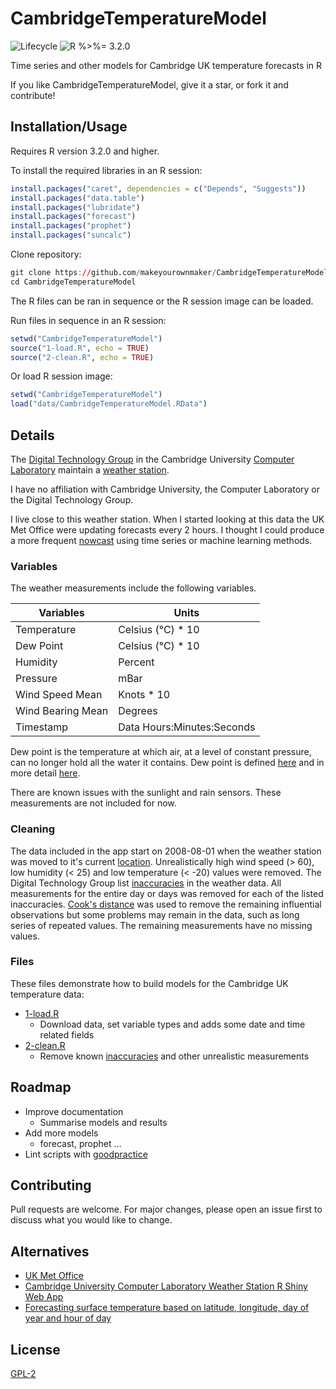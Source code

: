# CambridgeTemperatureModel

![Lifecycle
](https://img.shields.io/badge/lifecycle-experimental-orange.svg?style=flat)
![R
%>%= 3.2.0](https://img.shields.io/badge/R->%3D3.2.0-blue.svg?style=flat)

Time series and other models for Cambridge UK temperature forecasts in R

If you like CambridgeTemperatureModel, give it a star, or fork it and contribute!


## Installation/Usage

Requires R version 3.2.0 and higher.

To install the required libraries in an R session:
```r
install.packages("caret", dependencies = c("Depends", "Suggests"))
install.packages("data.table")
install.packages("lubridate")
install.packages("forecast")
install.packages("prophet")
install.packages("suncalc")
```

Clone repository:
```r
git clone https://github.com/makeyourownmaker/CambridgeTemperatureModel
cd CambridgeTemperatureModel
```

The R files can be ran in sequence or the R session image can be loaded.

Run files in sequence in an R session:
```r
setwd("CambridgeTemperatureModel")
source("1-load.R", echo = TRUE)
source("2-clean.R", echo = TRUE)
```

Or load R session image:
```r
setwd("CambridgeTemperatureModel")
load("data/CambridgeTemperatureModel.RData")
```


## Details

The [Digital Technology Group](https://www.cl.cam.ac.uk/research/dtg/) in the Cambridge University
[Computer Laboratory](https://www.cl.cam.ac.uk/) maintain a [weather station](https://www.cl.cam.ac.uk/research/dtg/weather/).

I have no affiliation with Cambridge University, the Computer Laboratory or the Digital Technology Group.

I live close to this weather station.  When I started looking at this data the UK Met Office
were updating forecasts every 2 hours.  I thought I could produce a more frequent
[nowcast](https://en.wikipedia.org/wiki/Nowcasting_(meteorology)) using time series or
machine learning methods.


### Variables

The weather measurements include the following variables.

| Variables         | Units                      |
|-------------------|----------------------------|
| Temperature       | Celsius (°C) * 10          |
| Dew Point         | Celsius (°C) * 10          |
| Humidity          | Percent                    |
| Pressure          | mBar                       |
| Wind Speed Mean   | Knots * 10                 |
| Wind Bearing Mean | Degrees                    |
| Timestamp         | Data Hours:Minutes:Seconds |

Dew point is the temperature at which air, at a level of constant pressure, can no longer hold all the
water it contains.  Dew point is defined [here](https://www.cl.cam.ac.uk/research/dtg/weather/dewpoint.html)
and in more detail [here](http://www.faqs.org/faqs/meteorology/temp-dewpoint/).

There are known issues with the sunlight and rain sensors.  These measurements are not included for now.


### Cleaning

The data included in the app start on 2008-08-01 when the weather station was moved to it's current
[location](https://www.cl.cam.ac.uk/research/dtg/weather/map.html).  Unrealistically high wind speed (> 60),
low humidity (< 25) and low temperature (< -20) values were removed.  The Digital Technology
Group list [inaccuracies](https://www.cl.cam.ac.uk/research/dtg/weather/inaccuracies.html) in the weather
data.  All measurements for the entire day or days was removed for each of the listed inaccuracies.
[Cook's distance](https://en.wikipedia.org/wiki/Cook%27s_distance)
was used to remove the remaining influential observations but some problems may remain in the data, such as
long series of repeated values.  The remaining measurements have no missing values.


### Files

These files demonstrate how to build models for the Cambridge UK temperature data:

 * [1-load.R](https://github.com/makeyourownmaker/CambridgeTemperatureModel/blob/master/1-load.R)
   * Download data, set variable types and adds some date and time related fields
 * [2-clean.R](https://github.com/makeyourownmaker/CambridgeTemperatureModel/blob/master/2-clean.R)
   * Remove known [inaccuracies](https://www.cl.cam.ac.uk/research/dtg/weather/inaccuracies.html) and other unrealistic measurements


## Roadmap

* Improve documentation
  * Summarise models and results
* Add more models
  * forecast, prophet ...
* Lint scripts with [goodpractice](https://cran.r-project.org/web/packages/goodpractice/index.html)


## Contributing

Pull requests are welcome. For major changes, please open an issue first to discuss what you would like to change.


## Alternatives

* [UK Met Office](https://metoffice.gov.uk/)
* [Cambridge University Computer Laboratory Weather Station R Shiny Web App](https://github.com/makeyourownmaker/ComLabWeatherShiny)
* [Forecasting surface temperature based on latitude, longitude, day of year and hour of day](https://github.com/makeyourownmaker/ParametricWeatherModel)


## License

[GPL-2](https://www.gnu.org/licenses/old-licenses/gpl-2.0.en.html)
